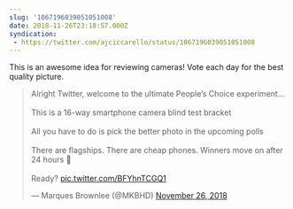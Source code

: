 ```yaml
---
slug: '1067196039051051008'
date: 2018-11-26T23:18:57.000Z
syndication:
 - https://twitter.com/ajciccarello/status/1067196039051051008
---
```


This is an awesome idea for reviewing cameras! Vote each day for the best quality picture. <blockquote class="twitter-tweet"><p lang="en" dir="ltr">Alright Twitter, welcome to the ultimate People’s Choice experiment…<br><br>This is a 16-way smartphone camera blind test bracket<br><br>All you have to do is pick the better photo in the upcoming polls<br><br>There are flagships. There are cheap phones. Winners move on after 24 hours 👀<br><br>Ready? <a href="https://t.co/BFYhnTCGQ1">pic.twitter.com/BFYhnTCGQ1</a></p>&mdash; Marques Brownlee (@MKBHD) <a href="https://twitter.com/MKBHD/status/1067134880990007297?ref_src=twsrc%5Etfw">November 26, 2018</a></blockquote>


<script async src="https://platform.twitter.com/widgets.js" charset="utf-8"></script>

